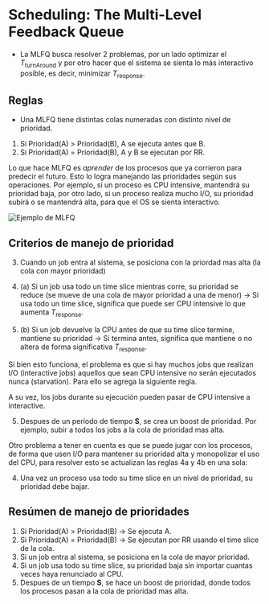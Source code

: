 # Scheduling: The Multi-Level Feedback Queue

- La MLFQ busca resolver 2 problemas, por un lado optimizar el $T_{\text{turnAround}}$ y por otro hacer que el sistema se sienta lo más interactivo posible, es decir, minimizar $T_{\text{response}}$.


## Reglas

- Una MLFQ tiene distintas colas numeradas con distinto nivel de prioridad.

1. Si Prioridad(A) > Prioridad(B), A se ejecuta antes que B.
2. Si Prioridad(A) = Prioridad(B), A y B se ejecutan por RR.

Lo que hace MLFQ es *aprender* de los procesos que ya corrieron para predecir el futuro. Esto lo logra manejando las prioridades según sus operaciones. Por ejemplo, si un proceso es CPU intensive, mantendrá su prioridad baja, por otro lado, si un proceso realiza mucho I/O, su prioridad subirá o se mantendrá alta, para que el OS se sienta interactivo.

![Ejemplo de MLFQ]("img/mlfq_arp_cap_8.png")

## Criterios de manejo de prioridad

3. Cuando un job entra al sistema, se posiciona con la priordad mas alta (la cola con mayor prioridad)

4. (a) Si un job usa todo un time slice mientras corre, su prioridad se reduce (se mueve de una cola de mayor prioridad a una de menor) $\rightarrow$ Si usa todo un time slice, significa que puede ser CPU intensive lo que aumenta $T_{\text{response}}$.

4. (b) Si un job devuelve la CPU antes de que su time slice termine, mantiene su prioridad $\rightarrow$ Si termina antes, significa que mantiene o no altera de forma significativa $T_{\text{response}}$.

Si bien esto funciona, el problema es que si hay muchos jobs que realizan I/O (interactive jobs) aquellos que sean CPU intensive no serán ejecutados nunca (starvation). Para ello se agrega la siguiente regla.

A su vez, los jobs durante su ejecución pueden pasar de CPU intensive a interactive.

5. Despues de un período de tiempo **S**, se crea un boost de prioridad. Por ejemplo, subir a todos los jobs a la cola de prioridad mas alta.

Otro problema a tener en cuenta es que se puede jugar con los procesos, de forma que usen I/O para mantener su prioridad alta y monopolizar el uso del CPU, para resolver esto se actualizan las reglas 4a y 4b en una sola:

4. Una vez un proceso usa todo su time slice en un nivel de prioridad, su prioridad debe bajar.

## Resúmen de manejo de prioridades

1. Si Prioridad(A) > Prioridad(B) $\rightarrow$ Se ejecuta A.
2. Si Prioridad(A) = Prioridad(B) $\rightarrow$ Se ejecutan por RR usando el time slice de la cola.
3. Si un job entra al sistema, se posiciona en la cola de mayor prioridad.
4. Si un job usa todo su time slice, su prioridad baja sin importar cuantas veces haya renunciado al CPU.
5. Despues de un tiempo **S**, se hace un boost de prioridad, donde todos los procesos pasan a la cola de prioridad mas alta.
